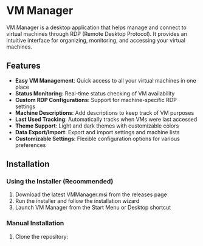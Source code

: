 # VM Manager

VM Manager is a desktop application that helps manage and connect to virtual machines through RDP (Remote Desktop Protocol). It provides an intuitive interface for organizing, monitoring, and accessing your virtual machines.

## Features

- **Easy VM Management**: Quick access to all your virtual machines in one place
- **Status Monitoring**: Real-time status checking of VM availability
- **Custom RDP Configurations**: Support for machine-specific RDP settings
- **Machine Descriptions**: Add descriptions to keep track of VM purposes
- **Last Used Tracking**: Automatically tracks when VMs were last accessed
- **Theme Support**: Light and dark themes with customizable colors
- **Data Export/Import**: Export and import settings and machine lists
- **Customizable Settings**: Flexible configuration options for various preferences

## Installation

### Using the Installer (Recommended)
1. Download the latest VMManager.msi from the releases page
2. Run the installer and follow the installation wizard
3. Launch VM Manager from the Start Menu or Desktop shortcut

### Manual Installation
1. Clone the repository: